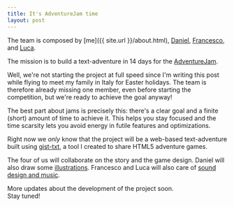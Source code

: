 ```yaml
---
title: It's AdventureJam time
layout: post
---
```


The team is composed by [me]({{ site.url }}/about.html),
[Daniel](https://twitter.com/campoverdi),
[Francesco](https://twitter.com/pinakes), and
[Luca](https://twitter.com/lucaderosso).

The mission is to build a text-adventure in 14 days for the
[AdventureJam](http://adventurejam.org).

Well, we're not starting the project at full speed since I'm writing this post
while flying to meet my family in Italy for Easter holidays. The team is
therefore already missing one member, even before starting the competition, but
we're ready to achieve the goal anyway!

The best part about jams is precisely this: there's a clear goal and a finite
(short) amount of time to achieve it. This helps you stay focused and the time
scarsity lets you avoid energy in futile features and optimizations.

Right now we *only* know that the project will be a web-based text-adventure
built using [gist-txt](https://github.com/potomak/gist-txt), a tool I created
to share HTML5 adventure games.

The four of us will collaborate on the story and the game design. Daniel will
also draw some [illustrations](http://www.danielgreenfeld.com/). Francesco and
Luca will also care of [sound design and
music](https://soundcloud.com/youdontneedthis/).

More updates about the development of the project soon.<br>
Stay tuned!
